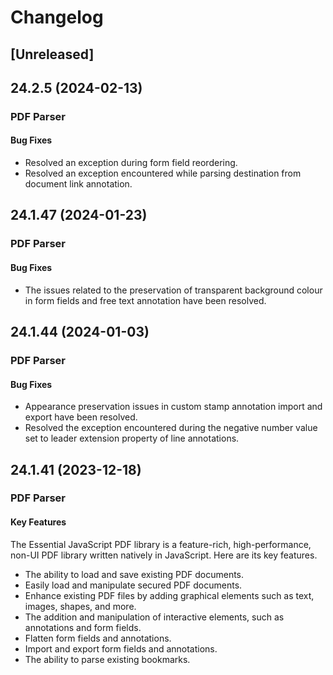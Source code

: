 # Changelog

## [Unreleased]

## 24.2.5 (2024-02-13)

### PDF Parser

#### Bug Fixes

- Resolved an exception during form field reordering.
- Resolved an exception encountered while parsing destination from document link annotation.

## 24.1.47 (2024-01-23)

### PDF Parser

#### Bug Fixes

- The issues related to the preservation of transparent background colour in form fields and free text annotation have been resolved.

## 24.1.44 (2024-01-03)

### PDF Parser

#### Bug Fixes

- Appearance preservation issues in custom stamp annotation import and export have been resolved.
- Resolved the exception encountered during the negative number value set to leader extension property of line annotations.

## 24.1.41 (2023-12-18)

### PDF Parser

#### Key Features

The Essential JavaScript PDF library is a feature-rich, high-performance, non-UI PDF library written natively in JavaScript. Here are its key features.

- The ability to load and save existing PDF documents.
- Easily load and manipulate secured PDF documents.
- Enhance existing PDF files by adding graphical elements such as text, images, shapes, and more.
- The addition and manipulation of interactive elements, such as annotations and form fields.
- Flatten form fields and annotations.
- Import and export form fields and annotations.
- The ability to parse existing bookmarks.
